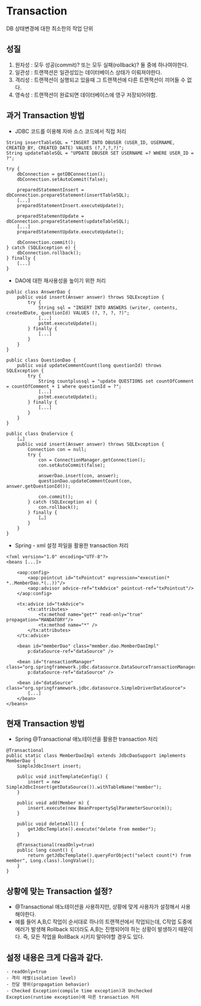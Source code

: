 # Transaction 
DB 상태변경에 대한 최소한의 작업 단위


## 성질
1. 원자성 : 모두 성공(commit)? 또는 모두 실패(rollback)? 둘 중에 하나여야한다.
2. 일관성 : 트랜잭션은 일관성있는 데이터베이스 상태가 이뤄져야한다.
3. 격리성 : 트랜잭션이 실행되고 있을때 그 트랜잭션에 다른 트랜잭션이 끼어들 수 없다. 
4. 영속성 : 트랜잭션이 완료되면 데이터베이스에 영구 저장되어야함.

## 과거 Transaction  방법
- JDBC 코드를 이용해 자바 소스 코드에서 직접 처리
```
String insertTableSQL = "INSERT INTO DBUSER (USER_ID, USERNAME, CREATED_BY, CREATED_DATE) VALUES (?,?,?,?)";
String updateTableSQL = "UPDATE DBUSER SET USERNAME =? WHERE USER_ID = ?";

try {
    dbConnection = getDBConnection();
    dbConnection.setAutoCommit(false);

    preparedStatementInsert = dbConnection.prepareStatement(insertTableSQL);
    [...]
    preparedStatementInsert.executeUpdate();

    preparedStatementUpdate = dbConnection.prepareStatement(updateTableSQL);
    [...]
    preparedStatementUpdate.executeUpdate();

    dbConnection.commit();
} catch (SQLException e) {
    dbConnection.rollback();
} finally {
    [...]
}
```

- DAO에 대한 재사용성을 높이기 위한 처리
```
public class AnswerDao {
    public void insert(Answer answer) throws SQLException {
        try {
            String sql = "INSERT INTO ANSWERS (writer, contents, createdDate, questionId) VALUES (?, ?, ?, ?)";
            [...]
            pstmt.executeUpdate();
        } finally {
            [...]
        }       
    }
}

public class QuestionDao {
    public void updateCommentCount(long questionId) throws SQLException {
        try {
            String countplussql = "update QUESTIONS set countOfComment = countOfComment + 1 where questionId = ?";
            [...]
            pstmt.executeUpdate();
        } finally {
            [...]
        }       
    }    
}
```

```
public class QnaService {
    […]
    public void insert(Answer answer) throws SQLException {
        Connection con = null; 
        try {
            con = ConnectionManager.getConnection();
            con.setAutoCommit(false);
            
            answerDao.insert(con, answer);
            questionDao.updateCommentCount(con, answer.getQuestionId());
            
            con.commit();
        } catch (SQLException e) {
            con.rollback();
        } finally {
            […]
        }
    }
}
```

- Spring - xml 설정 파일을 활용한 transaction 처리
```
<?xml version="1.0" encoding="UTF-8"?>
<beans [...]>

    <aop:config>
        <aop:pointcut id="txPointcut" expression="execution(* *..MemberDao.*(..))"/>
        <aop:advisor advice-ref="txAdvice" pointcut-ref="txPointcut"/>
    </aop:config>
    
    <tx:advice id="txAdvice">
        <tx:attributes>
            <tx:method name="get*" read-only="true" propagation="MANDATORY"/>
            <tx:method name="*" />
        </tx:attributes>
    </tx:advice>  
    
    <bean id="memberDao" class="member.dao.MemberDaoImpl" 
        p:dataSource-ref="dataSource" />
    
    <bean id="transactionManager" class="org.springframework.jdbc.datasource.DataSourceTransactionManager" 
        p:dataSource-ref="dataSource" />
    
    <bean id="dataSource" class="org.springframework.jdbc.datasource.SimpleDriverDataSource">
        [...]
    </bean>
</beans>
```

## 현재 Transaction 방법
- Spring @Transactional 애노테이션을 활용한 transaction 처리
```
@Transactional
public static class MemberDaoImpl extends JdbcDaoSupport implements MemberDao {
    SimpleJdbcInsert insert;

    public void initTemplateConfig() {
        insert = new SimpleJdbcInsert(getDataSource()).withTableName("member");
    }
    
    public void add(Member m) {
        insert.execute(new BeanPropertySqlParameterSource(m));
    }
    
    public void deleteAll() {
        getJdbcTemplate().execute("delete from member");
    }
    
    @Transactional(readOnly=true)
    public long count() {
        return getJdbcTemplate().queryForObject("select count(*) from member", Long.class).longValue();
    }
}
```

## 상황에 맞는 Transaction 설정?
- @Transactional 애노테이션을 사용하지만, 상황에 맞게 사용자가 설정해서 사용해야한다.
- 예를 들어 A,B,C 작업이 순서대로 하나의 트랜잭션에서 작업되는데, C작업 도중에 에러가 발생해 Rollback 되더라도 A,B는 진행되어야 하는 상황이 발생하기 때문이다. 
즉, 모든 작업을 RollBack 시키지 말아야할 경우도 있다.


## 설정 내용은 크게 다음과 같다.
```
- readOnly=true
- 격리 레벨(isolation level)
- 전달 행위(propagation behavior)
- Checked Exception(compile time exception)과 Unchecked Exception(runtime exception)에 따른 transaction 처리
```

